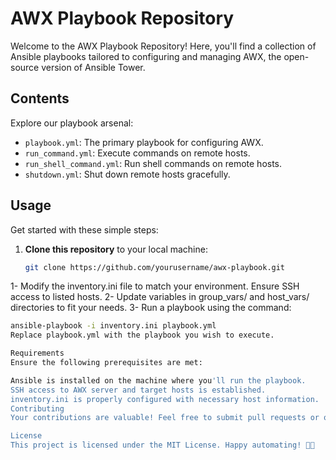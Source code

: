 # AWX Playbook Repository

Welcome to the AWX Playbook Repository! Here, you'll find a collection of Ansible playbooks tailored to configuring and managing AWX, the open-source version of Ansible Tower.

## Contents

Explore our playbook arsenal:

- `playbook.yml`: The primary playbook for configuring AWX.
- `run_command.yml`: Execute commands on remote hosts.
- `run_shell_command.yml`: Run shell commands on remote hosts.
- `shutdown.yml`: Shut down remote hosts gracefully.

## Usage

Get started with these simple steps:

1. **Clone this repository** to your local machine:

   ```bash
   git clone https://github.com/yourusername/awx-playbook.git
1- Modify the inventory.ini file to match your environment. Ensure SSH access to listed hosts.
2- Update variables in group_vars/ and host_vars/ directories to fit your needs.
3- Run a playbook using the command:
   ```bash
   ansible-playbook -i inventory.ini playbook.yml
Replace playbook.yml with the playbook you wish to execute.

Requirements
Ensure the following prerequisites are met:

Ansible is installed on the machine where you'll run the playbook.
SSH access to AWX server and target hosts is established.
inventory.ini is properly configured with necessary host information.
Contributing
Your contributions are valuable! Feel free to submit pull requests or open issues for improvements.

License
This project is licensed under the MIT License. Happy automating! 🤖✨

